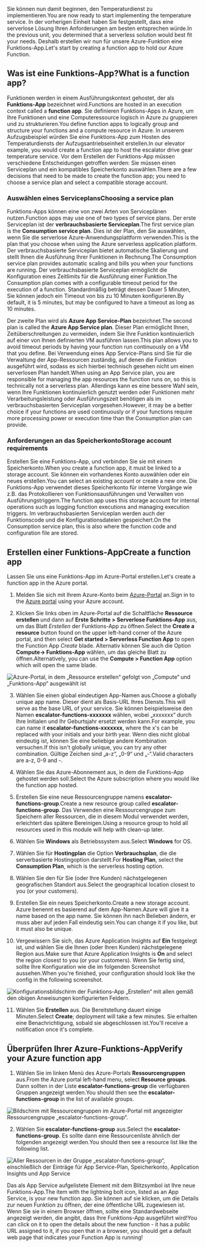<span data-ttu-id="f7321-101">Sie können nun damit beginnen, den Temperaturdienst zu implementieren.</span><span class="sxs-lookup"><span data-stu-id="f7321-101">You are now ready to start implementing the temperature service.</span></span> <span data-ttu-id="f7321-102">In der vorherigen Einheit haben Sie festgestellt, dass eine serverlose Lösung Ihren Anforderungen am besten entsprechen würde.</span><span class="sxs-lookup"><span data-stu-id="f7321-102">In the previous unit, you determined that a serverless solution would best fit your needs.</span></span> <span data-ttu-id="f7321-103">Deshalb erstellen wir nun für unsere Azure-Funktion eine Funktions-App.</span><span class="sxs-lookup"><span data-stu-id="f7321-103">Let's start by creating a function app to hold our Azure Function.</span></span>

## <a name="what-is-a-function-app"></a><span data-ttu-id="f7321-104">Was ist eine Funktions-App?</span><span class="sxs-lookup"><span data-stu-id="f7321-104">What is a function app?</span></span>
<span data-ttu-id="f7321-105">Funktionen werden in einem Ausführungskontext gehostet, der als **Funktions-App** bezeichnet wird.</span><span class="sxs-lookup"><span data-stu-id="f7321-105">Functions are hosted in an execution context called a **function app**.</span></span> <span data-ttu-id="f7321-106">Sie definieren Funktions-Apps in Azure, um Ihre Funktionen und eine Computeressource logisch in Azure zu gruppieren und zu strukturieren.</span><span class="sxs-lookup"><span data-stu-id="f7321-106">You define function apps to logically group and structure your functions and a compute resource in Azure.</span></span> <span data-ttu-id="f7321-107">In unserem Aufzugsbeispiel würden Sie eine Funktions-App zum Hosten des Temperaturdiensts der Aufzugsantriebseinheit erstellen.</span><span class="sxs-lookup"><span data-stu-id="f7321-107">In our elevator example, you would create a function app to host the escalator drive gear temperature service.</span></span> <span data-ttu-id="f7321-108">Vor dem Erstellen der Funktions-App müssen verschiedene Entscheidungen getroffen werden: Sie müssen einen Serviceplan und ein kompatibles Speicherkonto auswählen.</span><span class="sxs-lookup"><span data-stu-id="f7321-108">There are a few decisions that need to be made to create the function app; you need to choose a service plan and select a compatible storage account.</span></span>

### <a name="choosing-a-service-plan"></a><span data-ttu-id="f7321-109">Auswählen eines Serviceplans</span><span class="sxs-lookup"><span data-stu-id="f7321-109">Choosing a service plan</span></span>
<span data-ttu-id="f7321-110">Funktions-Apps können eine von zwei Arten von Serviceplänen nutzen.</span><span class="sxs-lookup"><span data-stu-id="f7321-110">Function apps may use one of two types of service plans.</span></span> <span data-ttu-id="f7321-111">Der erste Serviceplan ist der **verbrauchsbasierte Serviceplan**.</span><span class="sxs-lookup"><span data-stu-id="f7321-111">The first service plan is the **Consumption service plan**.</span></span> <span data-ttu-id="f7321-112">Dies ist der Plan, den Sie auswählen, wenn Sie die serverlose Azure-Anwendungsplattform verwenden.</span><span class="sxs-lookup"><span data-stu-id="f7321-112">This is the plan that you choose when using the Azure serverless application platform.</span></span> <span data-ttu-id="f7321-113">Der verbrauchsbasierte Serviceplan bietet automatische Skalierung und stellt Ihnen die Ausführung Ihrer Funktionen in Rechnung.</span><span class="sxs-lookup"><span data-stu-id="f7321-113">The Consumption service plan provides automatic scaling and bills you when your functions are running.</span></span> <span data-ttu-id="f7321-114">Der verbrauchsbasierte Serviceplan ermöglicht die Konfiguration eines Zeitlimits für die Ausführung einer Funktion.</span><span class="sxs-lookup"><span data-stu-id="f7321-114">The Consumption plan comes with a configurable timeout period for the execution of a function.</span></span> <span data-ttu-id="f7321-115">Standardmäßig beträgt dessen Dauer 5 Minuten, Sie können jedoch ein Timeout von bis zu 10 Minuten konfigurieren.</span><span class="sxs-lookup"><span data-stu-id="f7321-115">By default, it is 5 minutes, but may be configured to have a timeout as long as 10 minutes.</span></span> 

<span data-ttu-id="f7321-116">Der zweite Plan wird als **Azure App Service-Plan** bezeichnet.</span><span class="sxs-lookup"><span data-stu-id="f7321-116">The second plan is called the **Azure App Service plan**.</span></span> <span data-ttu-id="f7321-117">Dieser Plan ermöglicht Ihnen, Zeitüberschreitungen zu vermeiden, indem Sie Ihre Funktion kontinuierlich auf einer von Ihnen definierten VM ausführen lassen.</span><span class="sxs-lookup"><span data-stu-id="f7321-117">This plan allows you to avoid timeout periods by having your function run continuously on a VM that you define.</span></span> <span data-ttu-id="f7321-118">Bei Verwendung eines App Service-Plans sind Sie für die Verwaltung der App-Ressourcen zuständig, auf denen die Funktion ausgeführt wird, sodass es sich hierbei technisch gesehen nicht um einen serverlosen Plan handelt.</span><span class="sxs-lookup"><span data-stu-id="f7321-118">When using an App Service plan, you are responsible for managing the app resources the function runs on, so this is technically not a serverless plan.</span></span> <span data-ttu-id="f7321-119">Allerdings kann es eine bessere Wahl sein, wenn Ihre Funktionen kontinuierlich genutzt werden oder Funktionen mehr Verarbeitungsleistung oder Ausführungszeit benötigen als im verbrauchsbasierten Serviceplan vorgesehen.</span><span class="sxs-lookup"><span data-stu-id="f7321-119">However, it may be a better choice if your functions are used continuously or if your functions require more processing power or execution time than the Consumption plan can provide.</span></span> 

### <a name="storage-account-requirements"></a><span data-ttu-id="f7321-120">Anforderungen an das Speicherkonto</span><span class="sxs-lookup"><span data-stu-id="f7321-120">Storage account requirements</span></span>
<span data-ttu-id="f7321-121">Erstellen Sie eine Funktions-App, und verbinden Sie sie mit einem Speicherkonto.</span><span class="sxs-lookup"><span data-stu-id="f7321-121">When you create a function app, it must be linked to a storage account.</span></span> <span data-ttu-id="f7321-122">Sie können ein vorhandenes Konto auswählen oder ein neues erstellen.</span><span class="sxs-lookup"><span data-stu-id="f7321-122">You can select an existing account or create a new one.</span></span> <span data-ttu-id="f7321-123">Die Funktions-App verwendet dieses Speicherkonto für interne Vorgänge wie z.B. das Protokollieren von Funktionsausführungen und Verwalten von Ausführungstriggern.</span><span class="sxs-lookup"><span data-stu-id="f7321-123">The function app uses this storage account for internal operations such as logging function executions and managing execution triggers.</span></span> <span data-ttu-id="f7321-124">Im verbrauchsbasierten Serviceplan werden auch der Funktionscode und die Konfigurationsdateien gespeichert.</span><span class="sxs-lookup"><span data-stu-id="f7321-124">On the Consumption service plan, this is also where the function code and configuration file are stored.</span></span>

## <a name="create-a-function-app"></a><span data-ttu-id="f7321-125">Erstellen einer Funktions-App</span><span class="sxs-lookup"><span data-stu-id="f7321-125">Create a function app</span></span>
<span data-ttu-id="f7321-126">Lassen Sie uns eine Funktions-App im Azure-Portal erstellen.</span><span class="sxs-lookup"><span data-stu-id="f7321-126">Let's create a function app in the Azure portal.</span></span>

1. <span data-ttu-id="f7321-127">Melden Sie sich mit Ihrem Azure-Konto beim [Azure-Portal](https://portal.azure.com?azure-portal=true) an.</span><span class="sxs-lookup"><span data-stu-id="f7321-127">Sign in to the [Azure portal](https://portal.azure.com?azure-portal=true) using your Azure account.</span></span>

2. <span data-ttu-id="f7321-128">Klicken Sie links oben im Azure-Portal auf die Schaltfläche **Ressource erstellen** und dann auf **Erste Schritte > Serverlose Funktions-App** aus, um das Blatt *Erstellen* der Funktions-App zu öffnen.</span><span class="sxs-lookup"><span data-stu-id="f7321-128">Select the **Create a resource** button found on the upper left-hand corner of the Azure portal, and then select **Get started > Serverless Function App** to open the Function App *Create* blade.</span></span> <span data-ttu-id="f7321-129">Alternativ können Sie auch die Option **Compute-> Funktions-App** wählen, um das gleiche Blatt zu öffnen.</span><span class="sxs-lookup"><span data-stu-id="f7321-129">Alternatively, you can use the **Compute > Function App** option which will open the same blade.</span></span>
  
  ![Azure-Portal, in dem „Ressource erstellen“ gefolgt von „Compute“ und „Funktions-App“ ausgewählt ist](../media-draft/3-create-function-app-blade.png)

3. <span data-ttu-id="f7321-131">Wählen Sie einen global eindeutigen App-Namen aus.</span><span class="sxs-lookup"><span data-stu-id="f7321-131">Choose a globally unique app name.</span></span> <span data-ttu-id="f7321-132">Dieser dient als Basis-URL Ihres Diensts.</span><span class="sxs-lookup"><span data-stu-id="f7321-132">This will serve as the base URL of your service.</span></span> <span data-ttu-id="f7321-133">Sie können beispielsweise den Namen **escalator-functions-xxxxxxx** wählen, wobei „xxxxxxx“ durch Ihre Initialen und Ihr Geburtsjahr ersetzt werden kann.</span><span class="sxs-lookup"><span data-stu-id="f7321-133">For example, you can name it **escalator-functions-xxxxxxx**, where the x's can be replaced with your initials and your birth year.</span></span> <span data-ttu-id="f7321-134">Wenn dies nicht global eindeutig ist, können Sie eine beliebige andere Kombination versuchen.</span><span class="sxs-lookup"><span data-stu-id="f7321-134">If this isn't globally unique, you can try any other combination.</span></span> <span data-ttu-id="f7321-135">Gültige Zeichen sind „a-z“, „0-9“ und „-“.</span><span class="sxs-lookup"><span data-stu-id="f7321-135">Valid characters are a-z, 0-9 and -.</span></span>

4. <span data-ttu-id="f7321-136">Wählen Sie das Azure-Abonnement aus, in dem die Funktions-App gehostet werden soll.</span><span class="sxs-lookup"><span data-stu-id="f7321-136">Select the Azure subscription where you would like the function app hosted.</span></span>

5. <span data-ttu-id="f7321-137">Erstellen Sie eine neue Ressourcengruppe namens **escalator-functions-group**.</span><span class="sxs-lookup"><span data-stu-id="f7321-137">Create a new resource group called **escalator-functions-group**.</span></span> <span data-ttu-id="f7321-138">Das Verwenden eine Ressourcengruppe zum Speichern aller Ressourcen, die in diesem Modul verwendet werden, erleichtert das spätere Bereinigen.</span><span class="sxs-lookup"><span data-stu-id="f7321-138">Using a resource group to hold all resources used in this module will help with clean-up later.</span></span>

6. <span data-ttu-id="f7321-139">Wählen Sie **Windows** als Betriebssystem aus.</span><span class="sxs-lookup"><span data-stu-id="f7321-139">Select **Windows** for OS.</span></span>

7. <span data-ttu-id="f7321-140">Wählen Sie für **Hostingplan** die Option **Verbrauchsplan**, die die serverbasierte Hostingoption darstellt.</span><span class="sxs-lookup"><span data-stu-id="f7321-140">For **Hosting Plan**, select the **Consumption Plan**, which is the serverless hosting option.</span></span>

8. <span data-ttu-id="f7321-141">Wählen Sie den für Sie (oder Ihre Kunden) nächstgelegenen geografischen Standort aus.</span><span class="sxs-lookup"><span data-stu-id="f7321-141">Select the geographical location closest to you (or your customers).</span></span>

9. <span data-ttu-id="f7321-142">Erstellen Sie ein neues Speicherkonto.</span><span class="sxs-lookup"><span data-stu-id="f7321-142">Create a new storage account.</span></span> <span data-ttu-id="f7321-143">Azure benennt es basierend auf dem App-Namen.</span><span class="sxs-lookup"><span data-stu-id="f7321-143">Azure will give it a name based on the app name.</span></span> <span data-ttu-id="f7321-144">Sie können ihn nach Belieben ändern, er muss aber auf jeden Fall eindeutig sein.</span><span class="sxs-lookup"><span data-stu-id="f7321-144">You can change it if you like, but it must also be unique.</span></span>

10. <span data-ttu-id="f7321-145">Vergewissern Sie sich, das Azure Application Insights auf **Ein** festgelegt ist, und wählen Sie die Ihnen (oder Ihren Kunden) nächstgelegene Region aus.</span><span class="sxs-lookup"><span data-stu-id="f7321-145">Make sure that Azure Application Insights is **On** and select the region closest to you (or your customers).</span></span>
<span data-ttu-id="f7321-146">Wenn Sie fertig sind, sollte Ihre Konfiguration wie die im folgenden Screenshot aussehen.</span><span class="sxs-lookup"><span data-stu-id="f7321-146">When you're finished, your configuration should look like the config in the following screenshot.</span></span>

  ![Konfigurationsbildschirm der Funktions-App „Erstellen“ mit allen gemäß den obigen Anweisungen konfigurierten Feldern.](../media-draft/3-create-function-app-settings.png)

11. <span data-ttu-id="f7321-148">Wählen Sie **Erstellen** aus. Die Bereitstellung dauert einige Minuten.</span><span class="sxs-lookup"><span data-stu-id="f7321-148">Select **Create**; deployment will take a few minutes.</span></span> <span data-ttu-id="f7321-149">Sie erhalten eine Benachrichtigung, sobald sie abgeschlossen ist.</span><span class="sxs-lookup"><span data-stu-id="f7321-149">You'll receive a notification once it's complete.</span></span>

## <a name="verify-your-azure-function-app"></a><span data-ttu-id="f7321-150">Überprüfen Ihrer Azure-Funktions-App</span><span class="sxs-lookup"><span data-stu-id="f7321-150">Verify your Azure function app</span></span>

1. <span data-ttu-id="f7321-151">Wählen Sie im linken Menü des Azure-Portals **Ressourcengruppen** aus.</span><span class="sxs-lookup"><span data-stu-id="f7321-151">From the Azure portal left-hand menu, select **Resource groups**.</span></span> <span data-ttu-id="f7321-152">Dann sollten in der Liste **escalator-functions-group** die verfügbaren Gruppen angezeigt werden.</span><span class="sxs-lookup"><span data-stu-id="f7321-152">You should then see the **escalator-functions-group** in the list of available groups.</span></span>

  ![Bildschirm mit Ressourcengruppen im Azure-Portal mit angezeigter Ressourcengruppe „escalator-functions-group“.](../media-draft/3-resource-group.png)

2. <span data-ttu-id="f7321-154">Wählen Sie **escalator-functions-group** aus.</span><span class="sxs-lookup"><span data-stu-id="f7321-154">Select the **escalator-functions-group**.</span></span> <span data-ttu-id="f7321-155">Es sollte dann eine Ressourcenliste ähnlich der folgenden angezeigt werden.</span><span class="sxs-lookup"><span data-stu-id="f7321-155">You should then see a resource list like the following list.</span></span>
  
  ![Aller Ressourcen in der Gruppe „escalator-functions-group“, einschließlich der Einträge für App Service-Plan, Speicherkonto, Application Insights und App Service](../media-draft/3-resource-list.png)

<span data-ttu-id="f7321-157">Das als App Service aufgelistete Element mit dem Blitzsymbol ist Ihre neue Funktions-App.</span><span class="sxs-lookup"><span data-stu-id="f7321-157">The item with the lightning bolt icon, listed as an App Service, is your new function app.</span></span> <span data-ttu-id="f7321-158">Sie können auf sie klicken, um die Details zur neuen Funktion zu öffnen, der eine öffentliche URL zugewiesen ist. Wenn Sie sie in einem Browser öffnen, sollte eine Standardwebseite angezeigt werden, die angibt, dass Ihre Funktions-App ausgeführt wird!</span><span class="sxs-lookup"><span data-stu-id="f7321-158">You can click on it to open the details about the new function - it has a public URL assigned to it, if you open that in a browser, you should get a default web page that indicates your Function App is running!</span></span>
